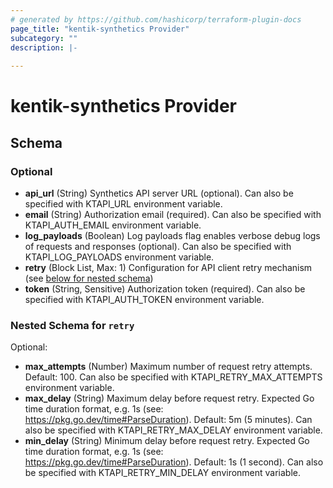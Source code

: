 ```yaml
---
# generated by https://github.com/hashicorp/terraform-plugin-docs
page_title: "kentik-synthetics Provider"
subcategory: ""
description: |-
  
---
```


# kentik-synthetics Provider





<!-- schema generated by tfplugindocs -->
## Schema

### Optional

- **api_url** (String) Synthetics API server URL (optional). Can also be specified with KTAPI_URL environment variable.
- **email** (String) Authorization email (required). Can also be specified with KTAPI_AUTH_EMAIL environment variable.
- **log_payloads** (Boolean) Log payloads flag enables verbose debug logs of requests and responses (optional). Can also be specified with KTAPI_LOG_PAYLOADS environment variable.
- **retry** (Block List, Max: 1) Configuration for API client retry mechanism (see [below for nested schema](#nestedblock--retry))
- **token** (String, Sensitive) Authorization token (required). Can also be specified with KTAPI_AUTH_TOKEN environment variable.

<a id="nestedblock--retry"></a>
### Nested Schema for `retry`

Optional:

- **max_attempts** (Number) Maximum number of request retry attempts. Default: 100. Can also be specified with KTAPI_RETRY_MAX_ATTEMPTS environment variable.
- **max_delay** (String) Maximum delay before request retry. Expected Go time duration format, e.g. 1s (see: <https://pkg.go.dev/time#ParseDuration>). Default: 5m (5 minutes). Can also be specified with KTAPI_RETRY_MAX_DELAY environment variable.
- **min_delay** (String) Minimum delay before request retry. Expected Go time duration format, e.g. 1s (see: <https://pkg.go.dev/time#ParseDuration>). Default: 1s (1 second). Can also be specified with KTAPI_RETRY_MIN_DELAY environment variable.
